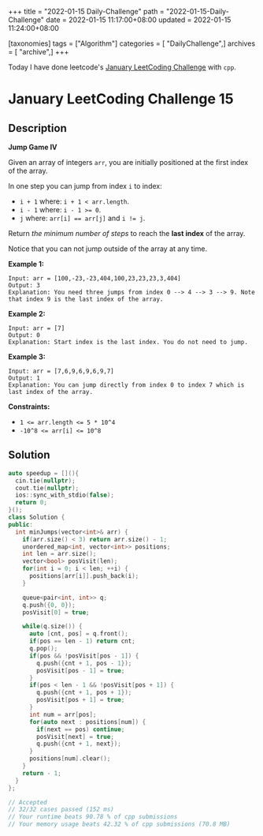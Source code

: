 +++
title = "2022-01-15 Daily-Challenge"
path = "2022-01-15-Daily-Challenge"
date = 2022-01-15 11:17:00+08:00
updated = 2022-01-15 11:24:00+08:00

[taxonomies]
tags = ["Algorithm"]
categories = [ "DailyChallenge",]
archives = [ "archive",]
+++

Today I have done leetcode's [January LeetCoding Challenge](https://leetcode.com/problems/jump-game-iv/) with `cpp`.

<!-- more -->

# January LeetCoding Challenge 15

## Description

**Jump Game IV**

Given an array of integers `arr`, you are initially positioned at the first index of the array.

In one step you can jump from index `i` to index:

- `i + 1` where: `i + 1 < arr.length`.
- `i - 1` where: `i - 1 >= 0`.
- `j` where: `arr[i] == arr[j]` and `i != j`.

Return *the minimum number of steps* to reach the **last index** of the array.

Notice that you can not jump outside of the array at any time.

 

**Example 1:**

```
Input: arr = [100,-23,-23,404,100,23,23,23,3,404]
Output: 3
Explanation: You need three jumps from index 0 --> 4 --> 3 --> 9. Note that index 9 is the last index of the array.
```

**Example 2:**

```
Input: arr = [7]
Output: 0
Explanation: Start index is the last index. You do not need to jump.
```

**Example 3:**

```
Input: arr = [7,6,9,6,9,6,9,7]
Output: 1
Explanation: You can jump directly from index 0 to index 7 which is last index of the array.
```

 

**Constraints:**

- `1 <= arr.length <= 5 * 10^4`
- `-10^8 <= arr[i] <= 10^8`


## Solution

``` cpp
auto speedup = [](){
  cin.tie(nullptr);
  cout.tie(nullptr);
  ios::sync_with_stdio(false);
  return 0;
}();
class Solution {
public:
  int minJumps(vector<int>& arr) {
    if(arr.size() < 3) return arr.size() - 1;
    unordered_map<int, vector<int>> positions;
    int len = arr.size();
    vector<bool> posVisit(len);
    for(int i = 0; i < len; ++i) {
      positions[arr[i]].push_back(i);
    }

    queue<pair<int, int>> q;
    q.push({0, 0});
    posVisit[0] = true;

    while(q.size()) {
      auto [cnt, pos] = q.front();
      if(pos == len - 1) return cnt;
      q.pop();
      if(pos && !posVisit[pos - 1]) {
        q.push({cnt + 1, pos - 1});
        posVisit[pos - 1] = true;
      }
      if(pos < len - 1 && !posVisit[pos + 1]) {
        q.push({cnt + 1, pos + 1});
        posVisit[pos + 1] = true;
      }
      int num = arr[pos];
      for(auto next : positions[num]) {
        if(next == pos) continue;
        posVisit[next] = true;
        q.push({cnt + 1, next});
      }
      positions[num].clear();
    }
    return - 1;
  }
};

// Accepted
// 32/32 cases passed (152 ms)
// Your runtime beats 90.78 % of cpp submissions
// Your memory usage beats 42.32 % of cpp submissions (70.8 MB)
```
